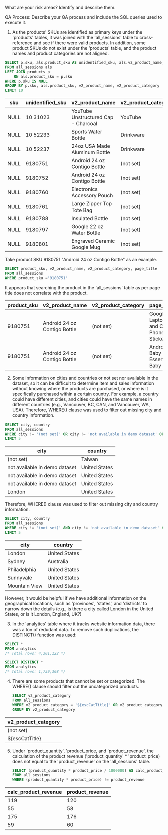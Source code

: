 What are your risk areas? Identify and describe them.



QA Process:
Describe your QA process and include the SQL queries used to execute it.

1. As the products' SKUs are identified as primary keys under the 'products' tables, it was joined with the 'all_sessions' table to cross-reference and see if there were valid products.  In addition, some product SKUs do not exist under the 'products' table, and the product names and product categories are not aligned.

```sql
SELECT p.sku, als.product_sku AS unidentified_sku, als.v2_product_name, als.v2_product_category
FROM all_sessions als
LEFT JOIN products p
	ON als.product_sku = p.sku
WHERE p.sku IS NULL
GROUP BY p.sku, als.product_sku, v2_product_name, v2_product_category
LIMIT 10
```

|sku|unidentified_sku|v2_product_name                    |v2_product_category|
|---|----------------|-----------------------------------|-------------------|
|NULL|10 31023        |YouTube Unstructured Cap - Charcoal|YouTube            |
|NULL|10 52233        |Sports Water Bottle                |Drinkware          |
|NULL|10 52237        |24oz USA Made Aluminum Bottle      |Drinkware          |
|NULL|9180751         |Android 24 oz Contigo Bottle       |(not set)          |
|NULL|9180752         |Android 24 oz Contigo Bottle       |(not set)          |
|NULL|9180760         |Electronics Accessory Pouch        |(not set)          |
|NULL|9180761         |Large Zipper Top Tote Bag          |(not set)          |
|NULL|9180788         |Insulated Bottle                   |(not set)          |
|NULL|9180797         |Google 22 oz Water Bottle          |(not set)          |
|NULL|9180801         |Engraved Ceramic Google Mug        |(not set)          |

Take product SKU 9180751 "Android 24 oz Contigo Bottle" as an example.
```sql
SELECT product_sku, v2_product_name, v2_product_category, page_title
FROM all_sessions
WHERE product_sku ='9180751'
```
It appears that searching the product in the 'all_sessions' table as per page title does not correlate with the product.

|product_sku|v2_product_name|v2_product_category                |page_title|
|-----------|---------------|-----------------------------------|----------|
|9180751    |Android 24 oz Contigo Bottle|(not set)                          |Google Laptop and Cell Phone Stickers|
|9180751    |Android 24 oz Contigo Bottle|(not set)                          |Android Baby Essentials Baby Set|



2. Some information on cities and countries or not set nor available in the dataset, so it can be difficult to determine item and sales information without knowing where the products are purchased, or where is it specifically purchased within a certain country.  For example, a country could have different cities, and cities could have the same names in different countries (e.g., Vancouver, BC, CAN, and Vancouver, WA, USA).  Therefore, WHERE() clause was used to filter out missing city and country information.

``` sql
SELECT city, country
FROM all_sessions
WHERE city != '(not set)' OR city != 'not available in demo dataset' OR country != '(not set)'
LIMIT 5
```
|city|country |
|----|--------|
|(not set)|Taiwan  |
|not available in demo dataset|United States|
|not available in demo dataset|United States|
|not available in demo dataset|United States|
|London|United States|

Therefore, WHERE() clause was used to filter out missing city and country information.
```sql
SELECT city, country
FROM all_sessions
WHERE city != '(not set)' AND city != 'not available in demo dataset' AND country != '(not set)'
LIMIT 5
```
|city|country |
|----|--------|
|London|United States|
|Sydney|Australia|
|Philadelphia|United States|
|Sunnyvale|United States|
|Mountain View|United States|

However, it would be helpful if we have additional information on the geographical locations, such as 'provinces', 'states', and 'districts' to narrow down the details (e.g., is there a city called London in the United States, or is it London, England, UK?)



3. In the 'analytics' table where it tracks website information data, there was a ton of redudant data.  To remove such duplications, the DISTINCT() function was used:

 ```sql
SELECT *
FROM analytics
/* Total rows: 4,301,122 */

 SELECT DISTINCT *
FROM analytics
/* Total rows: 1,739,308 */
```

4. There are some products that cannot be set or categorized.  The WHERE() clause should filter out the uncategorized products.

   ```sql
   SELECT v2_product_category
   FROM all_sessions
   WHERE v2_product_category = '${escCatTitle}' OR v2_product_category = '(not set)'
   GROUP BY v2_product_category
   ```
|v2_product_category|
|-------------------|
|(not set)          |
|${escCatTitle}     |



5. Under 'product_quantity', 'product_price, and 'product_revenue', the calculation of the product revenue ('product_quantity' * 'product_price) does not equal to the 'product_revenue' on the 'all_sessions' table.

   ```sql
   SELECT (product_quantity * product_price / 1000000) AS calc_product_revenue, product_revenue / 1000000 AS product_revenue
   FROM all_sessions
   WHERE (product_quantity * product_price) != product_revenue
   ```
|calc_product_revenue|product_revenue|
|--------------------|---------------|
|119                 |120            |
|55                  |58             |
|175                 |176            |
|59                  |60             |

